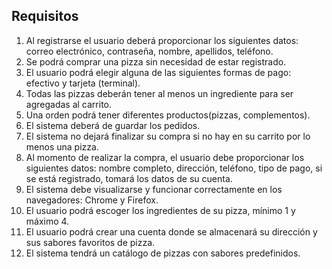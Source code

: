 ## Requisitos

1.	Al registrarse el usuario deberá proporcionar los siguientes datos: correo electrónico, contraseña, nombre, apellidos, teléfono.
2.	Se podrá comprar una pizza sin necesidad de estar registrado. 
3.	El usuario podrá elegir alguna de las siguientes formas de pago: efectivo y tarjeta (terminal). 
4.	Todas las pizzas deberán tener al menos un ingrediente para ser agregadas al carrito.
5.	Una orden podrá tener diferentes productos(pizzas, complementos).
6.	El sistema deberá de guardar los pedidos. 
7.	El sistema no dejará finalizar su compra si no hay en su carrito por lo menos una pizza.
8.	Al momento de realizar la compra, el usuario debe proporcionar los siguientes datos: nombre completo, dirección, teléfono, tipo de pago, si se está registrado, tomará los datos de su cuenta.
9.	El sistema debe visualizarse y funcionar correctamente en los navegadores: Chrome y Firefox.
10.	El usuario podrá escoger los ingredientes de su pizza, mínimo 1 y máximo 4.
11.	El usuario podrá crear una cuenta donde se almacenará su dirección y sus sabores favoritos de pizza.
12.	El sistema tendrá un catálogo de pizzas con sabores predefinidos.

